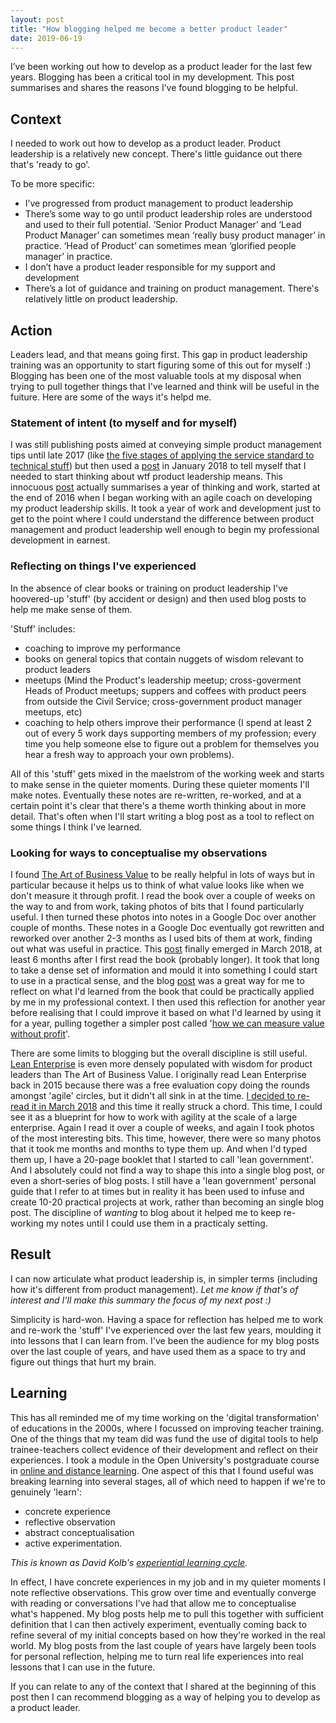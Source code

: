 ```yaml
---
layout: post
title: "How blogging helped me become a better product leader"
date: 2019-06-19
---
```



I’ve been working out how to develop as a product leader for the last few years. Blogging has been a critical tool in my development. This post summarises and shares the reasons I’ve found blogging to be helpful. 

## Context

I needed to work out how to develop as a product leader. Product  leadership is a relatively new concept. There's little guidance out there that's 'ready to go'. 

To be more specific:

- I’ve progressed from product management to product leadership
- There’s some way to go  until product leadership roles are understood and used to their full  potential. ‘Senior Product  Manager’ and ‘Lead Product Manager’ can sometimes mean ‘really busy  product manager’ in practice. ‘Head of Product’ can sometimes  mean ‘glorified people manager’ in practice. 
- I don’t have a product leader responsible for my support and  development
- There’s a lot of guidance and training on product  management. There's relatively little on product leadership.

## Action 

Leaders lead, and that means going first. 
This gap in product leadership training was an opportunity to start figuring some of this out for myself :)
Blogging has been one of the most valuable tools at my disposal when trying to pull together things that I've learned and think will be useful in the fuiture. Here are some of the ways it's helpd me.

### Statement of intent (to myself and for myself)

I was still publishing posts aimed at conveying simple product management tips until late 2017 (like [the five stages of applying the service standard to technical stuff](https://scottcolfer.com/2017/04/26/user-centred-technical-products.html)) but then used a [post](https://scottcolfer.com/2018/01/12/leadership.html) in January 2018 to tell myself that I needed to start thinking about wtf product leadership means. This innocuous [post](https://scottcolfer.com/2018/01/12/leadership.html) actually summarises a year of thinking and work, started at the end of 2016 when I began working with an agile coach on developing my product leadership skills. It took a year of work and development just to get to the point where I could understand the difference between product management and product leadership well enough to begin my professional development in earnest. 

### Reflecting on things I've experienced

In the absence of clear books or training on product leadership I've hoovered-up 'stuff' (by accident or design) and then used blog posts to help me make sense of them. 

'Stuff' includes:

- coaching to improve my performance
- books on general topics that contain nuggets of wisdom relevant to product leaders
- meetups (Mind the Product's leadership meetup; cross-goverment Heads of Product meetups; suppers and coffees with product peers from outside the Civil Service; cross-government product manager meetups, etc)
- coaching to help others improve their performance (I spend at least 2 out of every 5 work days supporting members of my profession; every time you help someone else to figure out a problem for themselves you hear a fresh way to approach your own problems).

All of this 'stuff' gets mixed in the maelstrom of the working week and starts to make sense in the quieter moments. During these quieter moments I'll make notes. Eventually these notes are re-written, re-worked, and at a certain point it's clear that there's a theme worth thinking about in more detail. That's often when I'll start writing a blog post as a tool to reflect on some things I think I've learned.

### Looking for ways to conceptualise my observations

I found [The Art of Business Value](https://www.amazon.co.uk/Art-Business-Value-Mark-Schwartz/dp/1942788045) to be really helpful in lots of ways but in particular because it helps us to think of what value looks like when we don't measure it through profit. I read the book over a couple of weeks on the way to and from work, taking photos of bits that I found particularly useful. I then turned these photos into notes in a Google Doc over another couple of months. These notes in a Google Doc eventually got rewritten and reworked over another 2-3 months as I used bits of them at work, finding out what was useful in practice. This [post](https://scottcolfer.com/2018/03/02/value-context.html) finally emerged in March 2018, at least 6 months after I first read the book (probably longer). It took that long to take a dense set of information and mould it into something I could start to use in a practical sense, and the blog [post](https://scottcolfer.com/2018/03/02/value-context.html) was a great way for me to reflect on what I'd learned from the book that could be practically applied by me in my professional context. I then used this reflection for another year before realising that I could improve it based on what I'd learned by using it for a year, pulling together a simpler post called '[how we can measure value without profit](https://scottcolfer.com/2019/03/19/value-without-profit.html)'.

There are some limits to blogging but the overall discipline is still useful. [Lean Enterprise](https://www.amazon.co.uk/Lean-Enterprise-Performance-Organizations-Innovate/dp/1449368425) is even more densely populated with wisdom for product leaders than The Art of Business Value. I originally read Lean Enterprise back in 2015 because there was a free evaluation copy doing the rounds amongst 'agile' circles, but it didn't all sink in at the time. [I decided to re-read it in March 2018](https://twitter.com/scottcolfer/status/973112388827348993) and this time it really struck a chord. This time, I could see it as a blueprint for how to work with agility at the scale of a large enterprise. Again I read it over a couple of weeks, and again I took photos of the most interesting bits. This time, however, there were so many photos that it took me months and months to type them up. And when I'd typed them up, I have a 20-page booklet that I started to call 'lean government'. And I absolutely could not find a way to shape this into a single blog post, or even a short-series of blog posts. I still have a 'lean government' personal guide that I refer to at times but in reality it has been used to infuse and create 10-20 practical projects at work, rather than becoming an single blog post. The discipline of *wanting* to blog about it helped me to keep re-working my notes until I could use them in a practicaly setting.

## Result

I can now articulate what product leadership is, in simpler terms (including how it's different from product management). 
*Let me know if that's of interest and I'll make this summary the focus of my next post :)*

Simplicity is hard-won. Having a space for reflection has helped me to work and re-work the 'stuff' I've experienced over the last few years, moulding it into lessons that I can learn from. I've been the audience for my blog posts over the last couple of years, and have used them as a space to try and figure out things that hurt my brain.

## Learning

This has all reminded me of my time working on the 'digital transformation' of educations in the 2000s, where I focussed on improving teacher training. One of the things that my team did was fund the use of digital tools to help trainee-teachers collect evidence of their development and reflect on their experiences. I took a module in the Open University's postgraduate course in [online and distance learning](http://www.open.ac.uk/postgraduate/qualifications/d36). One aspect of this that I found useful was breaking learning into several stages, all of which need to happen if we're to genuinely 'learn':

- concrete experience
- reflective observation
- abstract conceptualisation
- active experimentation.

_This is known as David Kolb's [experiential learning cycle](https://www2.le.ac.uk/departments/doctoralcollege/training/eresources/teaching/theories/kolb)._

In effect, I have concrete experiences in my job and in my quieter moments I note reflective observations. This grow over time and eventually converge with reading or conversations I've had that allow me to conceptualise what's happened. My blog posts help me to pull this together with sufficient definition that I can then actively experiment, eventually coming back to refine several of my initial concepts based on how they're worked in the real world. My blog posts from the last couple of years have largely been tools for personal reflection, helping me to turn real life experiences into real lessons that I can use in the future.

If you can relate to any of the context that I shared at the beginning of this post then I can recommend blogging as a way of helping you to develop as a product leader. 
